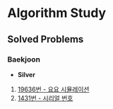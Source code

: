# Algorithm Study

## Solved Problems

### Baekjoon
- **Silver**
1. [19636번 - 요요 시뮬레이션](https://www.acmicpc.net/problem/19636)
2. [1431번 - 시리얼 번호](https://www.acmicpc.net/problem/1431)
